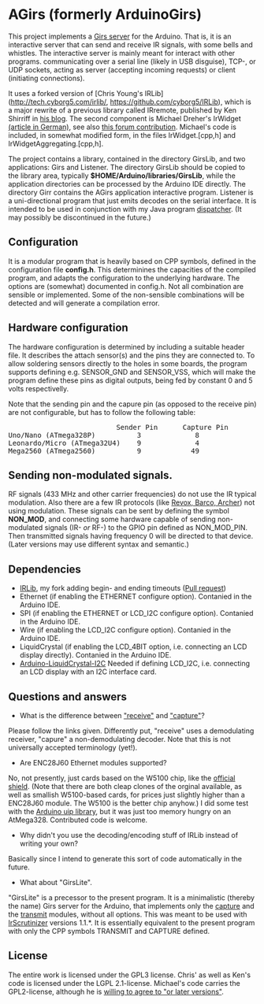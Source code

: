 # AGirs (formerly ArduinoGirs)
This project implements a [Girs
server](http://www.harctoolbox.org/Girs.html) for the Arduino. That
is, it is an interactive server that can send and receive IR signals,
with some bells and whistles. The interactive server is mainly meant
for interact with other programs. communicating over a serial line
(likely in USB disguise), TCP-, or UDP sockets, acting as server
(accepting incoming requests) or client (initiating connections).

It uses a forked version of [Chris Young's
IRLib](http://tech.cyborg5.com/irlib/, 
https://github.com/cyborg5/IRLib), which is a major
rewrite of a previous library called IRremote, published by
Ken Shirriff in [his blog](http://www.righto.com/2009/08/multi-protocol-infrared-remote-library.html). 
The second component is Michael Dreher's
IrWidget [(article in
German)](http://www.mikrocontroller.net/articles/High-Speed_capture_mit_ATmega_Timer),
see also [this forum
contribution](http://www.hifi-remote.com/forums/viewtopic.php?p=111876#111876).
Michael's code is included, in somewhat modified form, in the files
IrWidget.[cpp,h] and IrWidgetAggregating.[cpp,h].

The project contains a library, contained in the directory GirsLib,
and two applications: Girs and Listener. The directory GirsLib should
be copied to 
the library area, typically <b>$HOME/Arduino/libraries/GirsLib</b>, while the
application directories can be processed by the Arduino IDE
directly. The directory Girr contains the AGirs application
interactive program. Listener is a uni-directional program that just
emits decodes on the serial interface. It is intended to be used in
conjunction with my Java program
[dispatcher](https://github.com/bengtmartensson/dispatcher). (It may
possibly be discontinued in the future.)

## Configuration
It is a modular program that is heavily based on CPP symbols, defined
in the configuration file __config.h__. This determinines the capacities of the
compiled program, and adapts the configuration to the underlying
hardware. The options are (somewhat) documented in config.h.
Not all combination are sensible or implemented. Some of the non-sensible
combinations will be detected and will generate a compilation error.

## Hardware configuration
The hardware configuration is determined by including a suitable
header file. It describes the attach sensor(s) and the pins
they are connected to. To allow soldering sensors directly to the
holes in some boards, the program supports defining e.g. SENSOR_GND
and SENSOR_VSS, which will make the program define these pins as
digital outputs, being fed by constant 0 and 5 volts respectivelly.

Note that the sending pin and the capure pin
(as opposed to the receive pin) are not configurable, but has to
follow the following table:

<pre>
                          Sender Pin      Capture Pin
Uno/Nano (ATmega328P)          3             8
Leonardo/Micro (ATmega32U4)    9             4
Mega2560 (ATmega2560)          9            49
</pre>

## Sending non-modulated signals.
RF signals (433 MHz and other carrier frequencies) do not use the IR
typical modulation. Also there are a few IR protocols (like [Revox, Barco,
Archer](http://www.hifi-remote.com/forums/viewtopic.php?t=14186&start=40))
not using modulation. These signals can be sent by defining the symbol
__NON_MOD__, and connecting
some hardware capable of sending non-modulated signals (IR- _or_ RF-)
to the GPIO pin defined as NON_MOD_PIN. Then transmitted signals
having frequency 0 will be directed to that device. (Later versions
may use different syntax and semantic.)

## Dependencies

* [IRLib](https://github.com/bengtmartensson/IRLib.git), my fork adding begin- and ending timeouts ([Pull request](https://github.com/cyborg5/IRLib/pull/11))
* Ethernet (if enabling the ETHERNET configure option). Contanied in the Arduino IDE. 
* SPI (if enabling the ETHERNET or LCD_I2C configure option). Contanied in the Arduino IDE. 
* Wire (if enabling the LCD_I2C configure option). Contanied in the Arduino IDE.
* LiquidCrystal (if enabling the LCD_4BIT option, i.e. connecting an
LCD display directly). Contanied in the Arduino IDE. 
* [Arduino-LiquidCrystal-I2C](https://github.com/fdebrabander/Arduino-LiquidCrystal-I2C-library.git)
Needed if defining LCD_I2C, i.e. connecting an LCD display with an I2C interface card.

## Questions and answers

* What is the difference between
  ["receive"](http://www.harctoolbox.org/Glossary.html#ReceivingIrSignals)
  and   ["capture"](http://www.harctoolbox.org/Glossary.html#Capturing)?

Please follow the links given. Differently put, "receive" uses a
demodulating receiver, "capure" a non-demodulating decoder. Note that
this is not universally accepted terminology (yet!).

* Are ENC28J60 Ethernet modules supported?

No, not presently, just cards based on the W5100 chip, like the
[official
shield](https://www.arduino.cc/en/Main/ArduinoEthernetShield). (Note
that there are both cleap clones of the orginal available, as well as
smallish W5100-based cards, for prices just slightly higher than a
ENC28J60 module. The W5100 is the better chip anyhow.) I did some test
with the [Arduino uip
library](https://github.com/ntruchsess/arduino_uip), but it was
just too memory hungry on an AtMega328. Contributed code is welcome.

* Why didn't you use the decoding/encoding stuff of IRLib instead of
  writing your own?

Basically since I intend to generate this sort of code automatically
in the future.

* What about "GirsLite".

"GirsLite" is a precessor to the present program. It is a minimalistic
(thereby the name) Girs server
for the Arduino, that implements only the
[capture](http://www.harctoolbox.org/Girs.html#Capture) and the
[transmit](http://www.harctoolbox.org/Girs.html#Transmit) modules,
without all options. This was meant to be used with
[IrScrutinizer](http://www.harctoolbox.org/IrScrutinizer.html)
versions 1.1.*. It is essentially equivalent to the present program
with only the CPP symbols TRANSMIT and CAPTURE defined.

## License
The entire work is licensed under the GPL3 license. Chris' as well as Ken's
code is licensed under the LGPL 2.1-license. Michael's code carries the
GPL2-license, although he is [willing to agree to "or later 
versions"](http://www.hifi-remote.com/forums/viewtopic.php?p=112586#112586).
